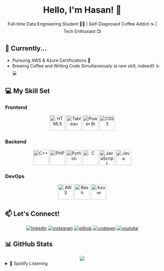 <div align="center">
  <h1>Hello, I'm Hasan! 👋</h1>
  <p>Full-time Data Engineering Student 🧑‍🎓 | Self-Diagnosed Coffee Addict ☕ | Tech Enthusiast 📺</p>
</div>

## 🌱 Currently...

- Pursuing AWS & Azure Certifications 🚀
- Brewing Coffee and Writing Code Simultaneously (a rare skill, indeed!) ☕💻

## 💻 My Skill Set

### Frontend
<div align="center">
  <img src="https://profilinator.rishav.dev/skills-assets/html5-original-wordmark.svg" alt="HTML5" height="50"/>
  <img src="https://profilinator.rishav.dev/skills-assets/tableau.svg" alt="Tableau" height="50"/>
  <img src="https://profilinator.rishav.dev/skills-assets/powerbi.png" alt="Power Bi" height="50"/>
  <img src="https://profilinator.rishav.dev/skills-assets/css3-original-wordmark.svg" alt="CSS3" height="50"/>
</div>

### Backend
<div align="center">
  <img src="https://profilinator.rishav.dev/skills-assets/cplusplus-original.svg" alt="C++" height="50"/>
  <img src="https://profilinator.rishav.dev/skills-assets/php-original.svg" alt="PHP" height="50"/>
  <img src="https://profilinator.rishav.dev/skills-assets/python-original.svg" alt="Python" height="50"/>
  <img src="https://profilinator.rishav.dev/skills-assets/c-original.svg" alt="C" height="50"/>
  <img src="https://profilinator.rishav.dev/skills-assets/javascript-original.svg" alt="JavaScript" height="50"/>
  <img src="https://profilinator.rishav.dev/skills-assets/java-original-wordmark.svg" alt="Java" height="50"/>
</div>

### DevOps
<div align="center">
  <img src="https://profilinator.rishav.dev/skills-assets/amazonwebservices-original-wordmark.svg" alt="AWS" height="50"/>
  <img src="https://profilinator.rishav.dev/skills-assets/gnu_bash-icon.svg" alt="Bash" height="50"/>
  <img src="https://profilinator.rishav.dev/skills-assets/microsoft_azure-icon.svg" alt="Azure" height="50"/>
</div>

## 📫 Let's Connect!
<div align="center">
  <a href="https://linkedin.com/in/hasan-che-abdullah-811262218" target="_blank"><img src="https://img.shields.io/badge/linkedin-%231E77B5.svg?&style=for-the-badge&logo=linkedin&logoColor=white" alt="linkedin"/></a>
  <a href="https://instagram.com/hasan.cabd" target="_blank"><img src="https://img.shields.io/badge/instagram-%23000000.svg?&style=for-the-badge&logo=instagram&logoColor=white" alt="instagram"/></a>
  <a href="https://github.com/Hasan-Che" target="_blank"><img src="https://img.shields.io/badge/github-%2324292e.svg?&style=for-the-badge&logo=github&logoColor=white" alt="github"/></a>
  <a href="https://codepen.com/Hasan-Che" target="_blank"><img src="https://img.shields.io/badge/codepen-%23131417.svg?&style=for-the-badge&logo=codepen&logoColor=white" alt="codepen"/></a>
  <a href="https://www.youtube.com/user/Muhammad Hasan Che Abdullah A21EC0077" target="_blank"><img src="https://img.shields.io/badge/youtube-%23EE4831.svg?&style=for-the-badge&logo=youtube&logoColor=white" alt="youtube"/></a>
</div>

## 📊 GitHub Stats
<div align="center">
  <img src="https://github-readme-stats.vercel.app/api?username=Hasan-Che&show_icons=true&count_private=true&hide_border=true" align="center"/>
</div>

<details>
  <summary>🎵 Spotify Listening</summary>
  <div align="center">
    <img src="https://spotify-github-profile.vercel.app/api/view?uid=fvahjrnree61voo6255ydky1p&cover_image=true&theme=compact&show_offline=false&background_color=121212&interchange=false"/>
  </div>
</details>
